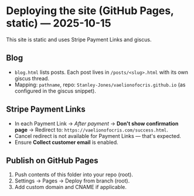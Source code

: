 # Deploying the site (GitHub Pages, static) — 2025-10-15

This site is static and uses Stripe Payment Links and giscus.

## Blog
- `blog.html` lists posts. Each post lives in `/posts/<slug>.html` with its own giscus thread.
- Mapping: `pathname`, repo: `Stanley-Jones/vaelionofocris.github.io` (as configured in the giscus snippet).

## Stripe Payment Links
- In each Payment Link → *After payment* → **Don't show confirmation page** → Redirect to: `https://vaelionofocris.com/success.html`.
- Cancel redirect is not available for Payment Links — that's expected.
- Ensure **Collect customer email** is enabled.

## Publish on GitHub Pages
1. Push contents of this folder into your repo (root).
2. Settings → Pages → Deploy from branch (root).
3. Add custom domain and CNAME if applicable.

